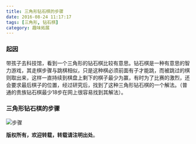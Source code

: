 ```yaml
---
title: 三角形钻石棋的步骤
date: 2016-08-24 11:17:17
tags: [三角形, 钻石棋]
category: 趣味拓展
---
```

### 起因
带孩子去科技馆，看到一个三角形的钻石棋比较有意思。钻石棋是一种有意思的智力游戏，其走棋步骤与跳棋相似，只是这种棋必须前面有子才能跳，而被跳过的棋则取出来，这样一直持续到棋盘上剩下的棋子最少为赢，有时为了比赛的激烈，还会要求最后棋子的位置，经过研究后，找到了这种三角形钻石棋的一个解法。（普通的贵族钻石棋最少18步在网上很容易找到其解法）。
<!-- more -->

### 三角形钻石棋的步骤
![步骤](/img/三角形钻石棋.png)

**版权所有，欢迎转载，转载请注明出处**。
